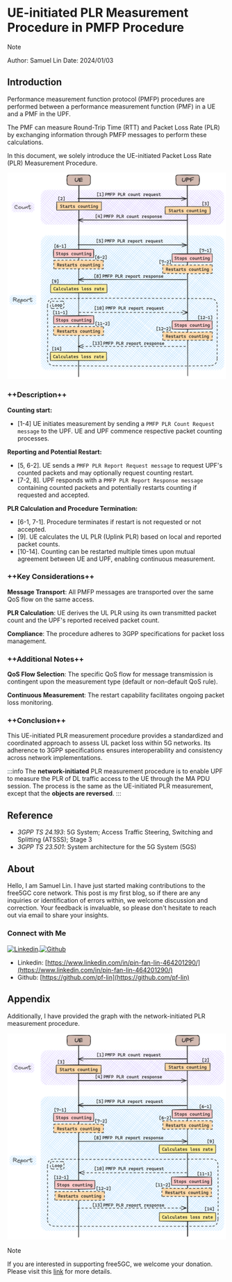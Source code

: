 # UE-initiated PLR Measurement Procedure in PMFP Procedure

>[!NOTE]
> Author: Samuel Lin 
> Date: 2024/01/03

## Introduction
Performance measurement function protocol (PMFP) procedures are performed between a performance measurement function (PMF) in a UE and a PMF in the UPF.

The PMF can measure Round-Trip Time (RTT) and Packet Loss Rate (PLR) by exchanging information through PMFP messages to perform these calculations.

In this document, we solely introduce the UE-initiated Packet Loss Rate (PLR) Measurement Procedure.


![PMFP_PLR(UE)](./PMFP_PLR(UE).png)


### ++Description++
**Counting start:**
- [1-4] UE initiates measurement by sending a ```PMFP PLR Count Request message``` to the UPF. UE and UPF commence respective packet counting processes.

**Reporting and Potential Restart:**
- [5, 6-2]. UE sends a ```PMFP PLR Report Request message``` to request UPF's counted packets and may optionally request counting restart.
- [7-2, 8]. UPF responds with a ```PMFP PLR Report Response message``` containing counted packets and potentially restarts counting if requested and accepted.

**PLR Calculation and Procedure Termination:**
- [6-1, 7-1]. Procedure terminates if restart is not requested or not accepted.
- [9]. UE calculates the UL PLR (Uplink PLR) based on local and reported packet counts.
- [10-14]. Counting can be restarted multiple times upon mutual agreement between UE and UPF, enabling continuous measurement.

### ++Key Considerations++
**Message Transport**: All PMFP messages are transported over the same QoS flow on the same access.

**PLR Calculation**: UE derives the UL PLR using its own transmitted packet count and the UPF's reported received packet count.

**Compliance**: The procedure adheres to 3GPP specifications for packet loss management.

### ++Additional Notes++
**QoS Flow Selection**: The specific QoS flow for message transmission is contingent upon the measurement type (default or non-default QoS rule).

**Continuous Measurement**: The restart capability facilitates ongoing packet loss monitoring.


### ++Conclusion++
This UE-initiated PLR measurement procedure provides a standardized and coordinated approach to assess UL packet loss within 5G networks. Its adherence to 3GPP specifications ensures interoperability and consistency across network implementations.

:::info 
The **network-initiated** PLR measurement procedure is to enable UPF to measure the PLR of DL traffic access to the UE through the MA PDU session. The process is the same as the UE-initiated PLR measurement, except that the **objects are reversed**.
:::


## Reference
- *3GPP TS 24.193*: 5G System; Access Traffic Steering, Switching and Splitting (ATSSS); Stage 3
- *3GPP TS 23.501*: System architecture for the 5G System (5GS)


## About
Hello, I am Samuel Lin. I have just started making contributions to the free5GC core network. This post is my first blog, so if there are any inquiries or identification of errors within, we welcome discussion and correction. Your feedback is invaluable, so please don't hesitate to reach out via email to share your insights.

### Connect with Me
<p align="left">
<a href="https://www.linkedin.com/in/pin-fan-lin-464201290/" target="blank">
	<img align="center"
  		src="https://raw.githubusercontent.com/rahuldkjain/github-profile-readme-generator/master/src/images/icons/Social/linked-in-alt.svg"
  		alt="Linkedin" height="30" width="40" />
</a> 
<a href="https://github.com/pf-lin" target="blank">
  	<img align="center"
      src="https://raw.githubusercontent.com/rahuldkjain/github-profile-readme-generator/master/src/images/icons/Social/github.svg"
      alt="Github" height="30" width="40" />
</a> 
</p>

- Linkedin: [https://www.linkedin.com/in/pin-fan-lin-464201290/](https://www.linkedin.com/in/pin-fan-lin-464201290/)
- Github: [https://github.com/pf-lin](https://github.com/pf-lin)


## Appendix

Additionally, I have provided the graph with the network-initiated PLR measurement procedure.

![PMFP_PLR(UPF)](./PMFP_PLR(UPF).png)


>[!NOTE]
> If you are interested in supporting free5GC, we welcome your donation. Please visit this [link](https://free5gc.org/membership/) for more details.